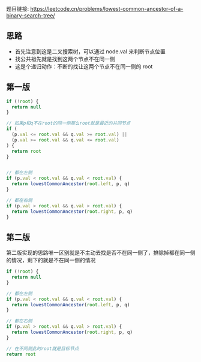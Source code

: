 题目链接: https://leetcode.cn/problems/lowest-common-ancestor-of-a-binary-search-tree/

## 思路
- 首先注意到这是二叉搜索树，可以通过 node.val 来判断节点位置
- 找公共祖先就是找到这两个节点不在同一侧
- 这是个递归动作：不断的找让这两个节点不在同一侧的 root


## 第一版
```JavaScript
if (!root) {
  return null
}

// 如果p和q不在root的同一侧那么root就是最近的共同节点
if (
  (p.val <= root.val && q.val >= root.val) ||
  (p.val >= root.val && q.val <= root.val)
) {
  return root
}


// 都在左侧
if (p.val < root.val && q.val < root.val) {
  return lowestCommonAncestor(root.left, p, q)
}

// 都在右侧
if (p.val > root.val && q.val > root.val) {
  return lowestCommonAncestor(root.right, p, q)
}
```

## 第二版
第二版实现的思路唯一区别就是不主动去找是否不在同一侧了，排除掉都在同一侧的情况，剩下的就是不在同一侧的情况

```JavaScript
if (!root) {
  return null
}

// 都在左侧
if (p.val < root.val && q.val < root.val) {
  return lowestCommonAncestor(root.left, p, q)
}

// 都在右侧
if (p.val > root.val && q.val > root.val) {
  return lowestCommonAncestor(root.right, p, q)
}

// 在不同侧此时root就是目标节点
return root
```